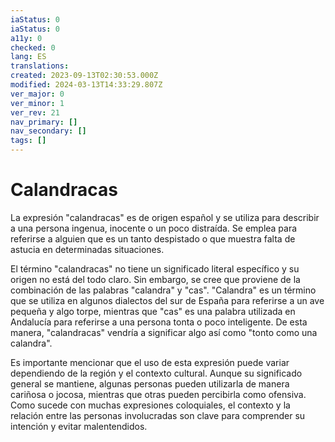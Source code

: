```yaml
---
iaStatus: 0
iaStatus: 0
a11y: 0
checked: 0
lang: ES
translations: 
created: 2023-09-13T02:30:53.000Z
modified: 2024-03-13T14:33:29.807Z
ver_major: 0
ver_minor: 1
ver_rev: 21
nav_primary: []
nav_secondary: []
tags: []
---
```

# Calandracas

  
La expresión "calandracas" es de origen español y se utiliza para describir a una persona ingenua, inocente o un poco distraída. Se emplea para referirse a alguien que es un tanto despistado o que muestra falta de astucia en determinadas situaciones.

El término "calandracas" no tiene un significado literal específico y su origen no está del todo claro. Sin embargo, se cree que proviene de la combinación de las palabras "calandra" y "cas". "Calandra" es un término que se utiliza en algunos dialectos del sur de España para referirse a un ave pequeña y algo torpe, mientras que "cas" es una palabra utilizada en Andalucía para referirse a una persona tonta o poco inteligente. De esta manera, "calandracas" vendría a significar algo así como "tonto como una calandra".

Es importante mencionar que el uso de esta expresión puede variar dependiendo de la región y el contexto cultural. Aunque su significado general se mantiene, algunas personas pueden utilizarla de manera cariñosa o jocosa, mientras que otras pueden percibirla como ofensiva. Como sucede con muchas expresiones coloquiales, el contexto y la relación entre las personas involucradas son clave para comprender su intención y evitar malentendidos.
